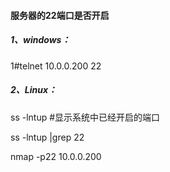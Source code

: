 #### 服务器的22端口是否开启

##### 1、windows：

1\#telnet 10.0.0.200 22

##### 2、Linux：

ss  -lntup  \#显示系统中已经开启的端口

ss -lntup \|grep 22

nmap -p22 10.0.0.200




